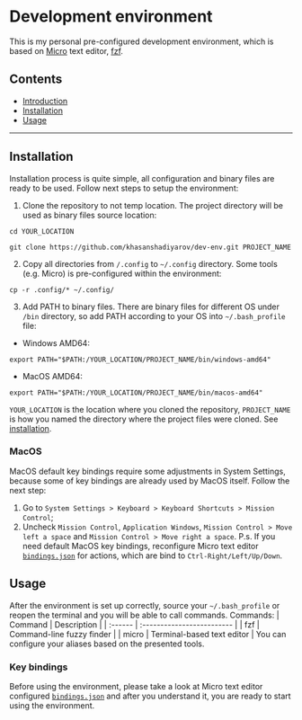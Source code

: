 # Development environment
This is my personal pre-configured development environment, which is based on [Micro](https://micro-editor.github.io/) text editor, [fzf](https://github.com/junegunn/fzf).

## Contents
- [Introduction](#development-environment)
- [Installation](#installation)
- [Usage](#usage)

---

## Installation
Installation process is quite simple, all configuration and binary files are ready to be used. Follow next steps to setup the environment:
1. Clone the repository to not temp location. The project directory will be used as binary files source location:
```
cd YOUR_LOCATION

git clone https://github.com/khasanshadiyarov/dev-env.git PROJECT_NAME
```
2. Copy all directories from `/.config` to `~/.config` directory. Some tools (e.g. Micro) is pre-configured within the environment:
```
cp -r .config/* ~/.config/
```
3. Add PATH to binary files. There are binary files for different OS under `/bin` directory, so add PATH according to your OS into `~/.bash_profile` file:
- Windows AMD64:
```
export PATH="$PATH:/YOUR_LOCATION/PROJECT_NAME/bin/windows-amd64"
```
- MacOS AMD64:
```
export PATH="$PATH:/YOUR_LOCATION/PROJECT_NAME/bin/macos-amd64"
```
`YOUR_LOCATION` is the location where you cloned the repository, `PROJECT_NAME` is how you named the directory where the project files were cloned. See [installation](#installation).

### MacOS
MacOS default key bindings require some adjustments in System Settings, because some of key bindings are already used by MacOS itself. Follow the next step:
1. Go to `System Settings > Keyboard > Keyboard Shortcuts > Mission Control`;
2. Uncheck `Mission Control`, `Application Windows`, `Mission Control > Move left a space` and `Mission Control > Move right a space`.
P.s. If you need default MacOS key bindings, reconfigure Micro text editor [`bindings.json`](.config/micro/bindings.json) for actions, which are bind to `Ctrl-Right/Left/Up/Down`.

## Usage
After the environment is set up correctly, source your `~/.bash_profile` or reopen the terminal and you will be able to call commands. Commands:
| Command | Description                |
| :------ | :------------------------- |
| fzf     | Command-line fuzzy finder  |
| micro   | Terminal-based text editor |
You can configure your aliases based on the presented tools.

### Key bindings
Before using the environment, please take a look at Micro text editor configured [`bindings.json`](.config/micro/bindings.json) and after you understand it, you are ready to start using the environment.
